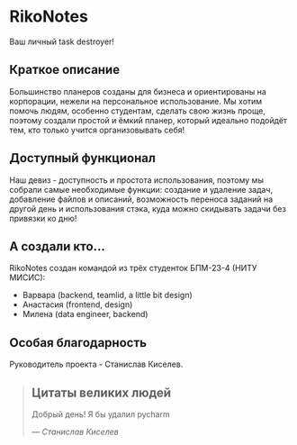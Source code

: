 # RikoNotes

Ваш личный task destroyer!

## Краткое описание

Большинство планеров созданы для бизнеса и ориентированы на корпорации, нежели на персональное использование. Мы хотим помочь людям, особенно
студентам, сделать свою жизнь проще, поэтому создали простой и ёмкий планер, который идеально подойдёт тем, кто только учится организовывать себя!

## Доступный функционал

Наш девиз - доступность и простота использования, поэтому мы собрали самые необходимые функции: создание и удаление задач, добавление файлов и описаний, 
возможность переноса заданий на другой день и использования стэка, куда можно скидывать задачи без привязки ко дню!


## А создали кто...

RikoNotes создан командой из трёх студенток БПМ-23-4 (НИТУ МИСИС):
* Варвара (backend, teamlid, a little bit design)
* Анастасия (frontend, design)
* Милена (data engineer, backend)

## Особая благодарность

Руководитель проекта - Станислав Киселев.

> ## Цитаты великих людей
> Добрый день! Я бы удалил pycharm
> 
> *— Станислав Киселев*
